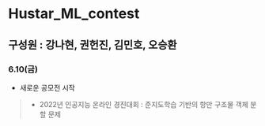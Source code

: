 # Hustar_ML_contest
## 구성원 : 강나현, 권헌진, 김민호, 오승환
### 6.10(금)
- 새로운 공모전 시작
> - 2022년 인공지능 온라인 경진대회 : 준지도학습 기반의 항만 구조물 객체 분할 문제
